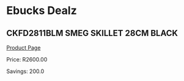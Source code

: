 
# Ebucks Dealz
## CKFD2811BLM SMEG SKILLET 28CM BLACK
[Product Page](https://www.ebucks.com/web/shop/productSelected.do?prodId=1170713321&catId=704983235)

Price: R2600.00

Savings: 200.0


	